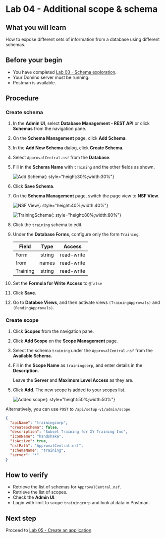 # Lab 04 - Additional scope & schema

## What you will learn

How to expose different sets of information from a database using different schemas.

## Before your begin

- You have completed [Lab 03 - Schema exploration](lab-03.md).
- Your Domino server must be running.
- Postman is available.

## Procedure

### Create schema

1. In the **Admin UI**, select **Database Management - REST API** or click **Schemas** from the navigation pane.
2. On the **Schema Management** page, click **Add Schema**.
3. In the **Add New Schema** dialog, click **Create Schema**.
4. Select `ApprovalCentral.nsf` from the **Database**.
5. Fill in the **Schema Name** with `training` and the other fields as shown.

    ![Add Schema](img/AddSchema.png){: style="height:30%;width:30%"}

6. Click **Save Schema**.
7. On the **Schema Management** page, switch the page view to **NSF View**.

    ![NSF View](img/nsfView.png){: style="height:40%;width:40%"}

    ![TrainingSchema](img/TrainingSchema.png){: style="height:80%;width:80%"}

8. Click the `training` schema to edit.
9. Under the **Database Forms**, configure only the form `Training`.

    | Field    |  Type  |   Access   |
    | -------- | :----: | :--------: |
    | Form     | string | read-write |
    | from     | names  | read-write |
    | Training | string | read-write |

10. Set the **Formula for Write Access** to `@false`
11. Click **Save**.
12. Go to **Databse Views**, and then activate views `(TrainingApprovals)` and `(PendingApprovals)`.

### Create scope

1. Click **Scopes** from the navigation pane.
2. Click **Add Scope** on the **Scope Management** page.
3. Select the schema `training` under the `ApprovalCentral.nsf` from the **Available Schema**.
4. Fill in the **Scope Name** as `trainingcorp`, and enter details in the **Description**.
  
    Leave the **Server** and **Maximum Level Access** as they are.

5. Click **Add**. The new scope is added to your scopes list.

    ![Added scope](img/AddScope.png){: style="height:50%;width:50%"}

Alternatively, you can use `POST` to `/api/setup-v1/admin/scope`

```json
{
  "apiName": "trainingcorp",
  "createSchema": false,
  "description": "Subset Training for XY Training Inc",
  "iconName": "handshake",
  "isActive": true,
  "nsfPath": "ApprovalCentral.nsf",
  "schemaName": "training",
  "server": "*"
}
```

## How to verify

- Retrieve the list of schemas for `ApprovalCentral.nsf`.
- Retrieve the list of scopes.
- Check the **Admin UI**.
- Login with limit to scope `trainingcorp` and look at data in Postman.

## Next step

Proceed to [Lab 05 - Create an application](lab-05.md).

<!--
Rationale: An external training provider shall get access to Name and Course, but neither cost nor approval flows.

## Duration 10 min

## What you will learn:

A database can expose different sets of information based on different schema.

## Prerequisites

- Lab 03 completed
- Domino running
- Postman available

## Steps for schema and scope exploration

### Create schema

1. In the Admin UI, select "Database Management - REST API"
2. Click **Schemas** from the navigation pane.
3. On the **Schema Management**, click **Add Schema**".
4. Select `ApprovalCentral.nsf` from the **Available Databases**.
5. Fill in Schema Name: `training`

    ![Add Schema](img/AddSchema.png)

6. Switch to the "NSF View"

    ![NSF View](img/nsfView.png)

    ![TrainingSchema](img/TrainingSchema.png)

7. Click to edit the `training` schema.
8. Under the **Database Forms**, configure only  the form `Training`.

    | Field    |  Type  |   Access   |
    | -------- | :----: | :--------: |
    | Form     | string | read-write |
    | from     | names  | read-write |
    | Training | string | read-write |

    Set formula for write access to `@false`

    !!! warning "Important" 
        Don't forget to save.

9. On the **Databse Views**, the view `(TrainingApprovals)`, and `PendingApprovals` must set to `active`.

### Create scope

1. Click **Scopes** from the navigation pane.
2. Click **Add Scope**, on the **Scope Management**
3. Select the schema `training` from the `ApprovalCentral.nsf` from  the **Available Schema**
4. Fill in **Scope Name** as `trainingcorp`. Fill the **Description**.
  
    Leave the **Server** and **Maximum Level Access** as they are. 

5. Click **Add**. It will be added to your scopes list.

    ![Added scope](img/AddScope.png)

Alternative `POST` to `/api/setup-v1/admin/scope`

```json
{
  "apiName": "trainingcorp",
  "createSchema": false,
  "description": "Subset Training for XY Training Inc",
  "iconName": "handshake",
  "isActive": true,
  "nsfPath": "ApprovalCentral.nsf",
  "schemaName": "training",
  "server": "*"
}
```

## How to check

- Retrieve list of schemas for `ApprovalCentral.nsf`.
- Retrieve list of scopes.
- Check Admin UI.
- Login with limit to scope `trainingcorp` and look at data in POSTMAN.

## Things to explore

- [Domino REST API documentation](https://opensource.hcltechsw.com/Domino-rest-api/index.html)

- [Discord discussion](https://discord.com/invite/jmRHpDRnH4)
- Login with a limited scope and try to access the other scope's data.
-->